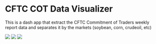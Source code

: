 # CFTC COT Data Visualizer
This is a dash app that extract the CFTC Commitment of Traders weekly report data and separates it by the markets (soybean, corn, crudeoil, etc)

<image src=https://github.com/JReyDev/CFTCCOTData/assets/102834451/b3f7ab18-e669-472c-989f-adc98dc8657d>

<image src=https://github.com/JReyDev/CFTCCOTData/assets/102834451/1c1dec17-212b-4346-bcd3-bba1bc31ee6a>


<image src=https://github.com/JReyDev/CFTCCOTData/assets/102834451/1099d957-73e1-4031-8a23-20f02bd3083f>
